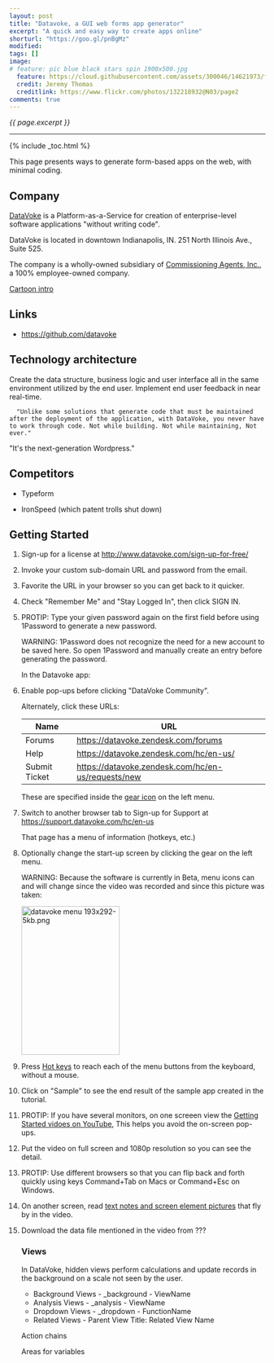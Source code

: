 ```yaml
---
layout: post
title: "Datavoke, a GUI web forms app generator"
excerpt: "A quick and easy way to create apps online"
shorturl: "https://goo.gl/pnBgMz"
modified:
tags: []
image:
# feature: pic blue black stars spin 1900x500.jpg
  feature: https://cloud.githubusercontent.com/assets/300046/14621973/fe6e21a6-0583-11e6-9a94-a969a51759b6.jpg
  credit: Jeremy Thomas
  creditlink: https://www.flickr.com/photos/132218932@N03/page2
comments: true
---
```

<i>{{ page.excerpt }}</i>
<hr />

{% include _toc.html %}

This page presents ways to generate form-based apps on the web,
with minimal coding.

## Company

<a target="_blank" href="http://www.datavoke.com/">
DataVoke</a> is a Platform-as-a-Service for creation of enterprise-level software applications "without writing code".

DataVoke is located in downtown Indianapolis, IN. 251 North Illinois Ave., Suite 525.

The company is a wholly-owned subsidiary of 
<a target="_blank" href="http://commissioningagents.com/services/">
Commissioning Agents, Inc.</a>, a 100% employee-owned company.

<a target="_blank" href="https://www.youtube.com/watch?v=3P5F3aBq_o4">
Cartoon intro</a>


## Links

* https://github.com/datavoke


## Technology architecture

Create the data structure, business logic and user interface all in the same environment utilized by the end user. Implement end user feedback in near real-time. 

      "Unlike some solutions that generate code that must be maintained after the deployment of the application, with DataVoke, you never have to work through code. Not while building. Not while maintaining, Not ever."

"It's the next-generation Wordpress."

## Competitors

   * Typeform

   * IronSpeed (which patent trolls shut down)

## Getting Started

1. Sign-up for a license at http://www.datavoke.com/sign-up-for-free/
0. Invoke your custom sub-domain URL and password from the email.

0. Favorite the URL in your browser so you can get back to it quicker.

0. Check "Remember Me" and "Stay Logged In", then click SIGN IN.

0. PROTIP: Type your given password again on the first field
   before using 1Password to generate a new password.

   WARNING: 1Password does not recognize the need for a new
   account to be saved here. So open 1Password and
   manually create an entry before generating the password.

   In the Datavoke app:

0. Enable pop-ups before clicking "DataVoke Community".

   Alternately, click these URLs:

   | Name | URL |
   | ---- | --- |
   | Forums | <a target="_blank" href="https://datavoke.zendesk.com/forums">https://datavoke.zendesk.com/forums</a> |
   | Help | <a target="_blank" href="https://datavoke.zendesk.com/hc/en-us/">https://datavoke.zendesk.com/hc/en-us/</a> |
   | Submit Ticket | <a target="_blank" href="https://datavoke.zendesk.com/hc/en-us/requests/new">https://datavoke.zendesk.com/hc/en-us/requests/new</a> |

   These are specified inside the 
   <a target="_blank" href="https://support.datavoke.com/hc/en-us/articles/115002371346-Startup">gear icon</a> on the left menu.

0. Switch to another browser tab to
   Sign-up for Support at https://support.datavoke.com/hc/en-us

   That page has a menu of information (hotkeys, etc.)

0. Optionally change the start-up screen by 
   clicking the gear on the left menu.

   WARNING: Because the software is currently in Beta, menu icons can and will change since the video was recorded and since this picture was taken:

   <img alt="datavoke menu 193x292-5kb.png" width="193" height="292" src="https://user-images.githubusercontent.com/300046/27005090-e91a19d6-4dcb-11e7-9a67-837deb38a830.png">

0. Press <a target="_blank" href="https://support.datavoke.com/hc/en-us/articles/115002294886-DataVoke-Hotkeys"> Hot keys</a> to reach
   each of the menu buttons from the keyboard, without a mouse.

0. Click on "Sample" to see the end result of the sample app created
   in the tutorial.

0. PROTIP: If you have several monitors, on one screeen view the
   <a target="_blank" href="https://www.youtube.com/watch?v=kJI3tiYvDk0&list=PLj_wYwoisibpHGMdAhI42P-inLj2e_lr8">
   Getting Started vidoes on YouTube</a>,
   This helps you avoid the on-screen pop-ups.

0. Put the video on full screen and 1080p resolution 
   so you can see the detail.

0. PROTIP: Use different browsers so that you can 
   flip back and forth quickly using keys Command+Tab on Macs or Command+Esc on Windows.

0. On another screen, read <a target="_blank" href="https://support.datavoke.com/hc/en-us/sections/201820846-Getting-Started">
   text notes and screen element pictures</a> 
   that fly by in the video.
   
0. Download the data file mentioned in the video from ???

   ### Views

   In DataVoke, hidden views perform calculations and update records in the background on a scale not seen by the user.

   * Background Views - _background - ViewName
   * Analysis Views - _analysis - ViewName
   * Dropdown Views - _dropdown - FunctionName
   * Related Views - Parent View Title: Related View Name

   Action chains

   Areas for variables


